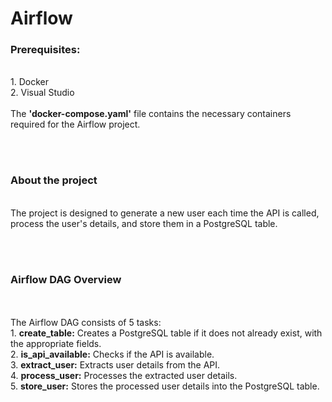 # Airflow

<h3><b>Prerequisites: </b></h3><br>
1. Docker <br>
2. Visual Studio <br>

<br>
The <b>'docker-compose.yaml'</b> file contains the necessary containers required for the Airflow project.

<br><br>
<h3><b>About the project</b></h3><br>
The project is designed to generate a new user each time the API is called, process the user's details, and store them in a PostgreSQL table.

<br><br>
<h3><b>Airflow DAG Overview</b></h3>
<br><br>
The Airflow DAG consists of 5 tasks:
<br>
1. <b>create_table:</b> Creates a PostgreSQL table if it does not already exist, with the appropriate fields. <br>
2. <b>is_api_available:</b> Checks if the API is available. <br>
3. <b>extract_user:</b> Extracts user details from the API. <br>
4. <b>process_user:</b> Processes the extracted user details. <br>
5. <b>store_user:</b> Stores the processed user details into the PostgreSQL table. <br>
